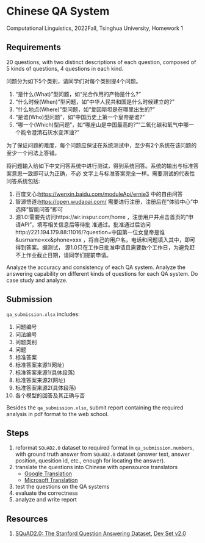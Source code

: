 # Chinese QA System
Computational Linguistics, 2022Fall, Tsinghua University, Homework 1

## Requirements
20 questions, with two distinct descriptions of each question, composed of 5 kinds of questions, 4 questions in each kind.

问题分为如下5个类别，请同学们对每个类别提4个问题。
1. “是什么(What)”型问题，如“光合作用的产物是什么?”
2. “什么时候(When)”型问题，如“中华人⺠共和国是什么时候建立的?”
3. “什么地点(Where)”型问题，如“爱因斯坦是在哪里出生的?”
4. “是谁(Who)型问题”，如“中国历史上第一个皇帝是谁?”
5. “哪一个(Which)型问题”，如“哪座山是中国最高的?”“二氧化碳和氧气中哪一个能令澄清石灰水变浑浊?”

为了保证问题的难度，每个问题应保证在系统测试中，至少有2个系统在该问题的至少一个问法上答错。

将问题输入给如下中文问答系统中进行测试，得到系统回答。系统的输出与标准答案意思一致即可认为正确，不必
文字上与标准答案完全一样。需要测试的代表性问答系统包括:

1. 百度文心:https://wenxin.baidu.com/moduleApi/ernie3 中的自由问答
2. 智源悟道:https://open.wudaoai.com/ 需要进行注册，注册后在“体验中心”中选择“智能问答”即可
3. 源1.0:需要先访问https://air.inspur.com/home ，注册用户并点击首⻚的“申请API”，填写相关信息后等待批
准通过。批准通过后访问http://221.194.179.88:11016/?question=中国第一位女皇帝是谁&usrname=xx&phone=xxx ，将自己的用户名，电话和问题填入其中，即可得到答案。据测试， 源1.0只在工作日批准申请且需要数个工作日，为避免赶不上作业截止日期，请同学们提前申请。

Analyze the accuracy and consistency of each QA system. Analyze the answering capability on different kinds of questions for each QA system. Do case study and analyze.

## Submission
`qa_submission.xlsx` includes:
1. 问题编号
2. 问法编号
3. 问题类别
4. 问题
5. 标准答案
6. 标准答案来源1(网址)
7. 标准答案来源1(具体段落)
8. 标准答案来源2(网址)
9. 标准答案来源2(具体段落)
10. 各个模型的回答及其正确与否

Besides the `qa_submission.xlsx`, submit report containing the required analysis in pdf format to the web school.

## Steps
1. reformat `SQuAD2.0` dataset to required format in `qa_submission.numbers`, with ground truth answer from `SQuAD2.0` dataset (answer text, answer position, quesition id, etc., enough for locating the answer).
2. translate the questions into Chinese with opensource translators
    - [Google Translation](https://cloud.google.com/translate)
    - [Microsoft Translation](https://www.microsoft.com/en-us/translator/business/trial/)
3. test the questions on the QA systems
4. evaluate the correctness
5. analyze and write report

## Resources
1. [SQuAD2.0: The Stanford Question Answering Dataset](https://rajpurkar.github.io/SQuAD-explorer/), [Dev Set v2.0](https://rajpurkar.github.io/SQuAD-explorer/dataset/dev-v2.0.json)
